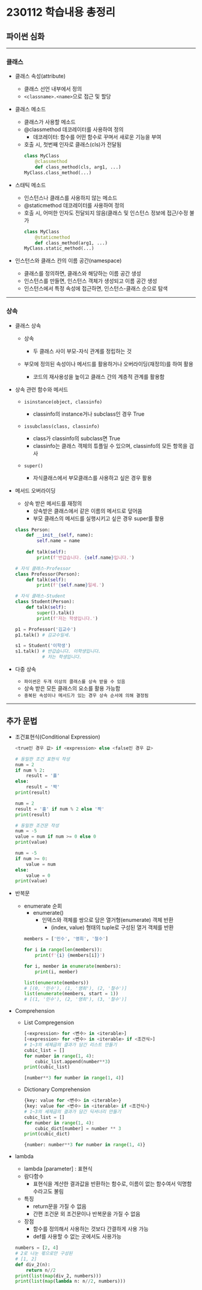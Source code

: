 # 230112 학습내용 총정리

## 파이썬 심화
---
### 클래스

- 클래스 속성(attribute)
    - 클래스 선언 내부에서 정의
    - `<classname>.<name>`으로 접근 및 할당

- 클래스 메소드
    - 클래스가 사용할 메소드
    - @classmethod 데코레이터를 사용하여 정의
        - 데코레이터: 함수를 어떤 함수로 꾸며서 새로운 기능을 부여
    - 호출 시, 첫번째 인자로 클래스(cls)가 전달됨
        ```python
        class MyClass
            @classmethod
            def class_method(cls, arg1, ...)
        MyClass.class_method(...)
        ```

- 스태틱 메소드
    - 인스턴스나 클래스를 사용하지 않는 메소드
    - @staticmethod 데코레이터를 사용하여 정의
    - 호출 시, 어떠한 인자도 전달되지 않음(클래스 및 인스턴스 정보에 접근/수정 불가
        ```python
        class MyClass
            @staticmethod
            def class_method(arg1, ...)
        MyClass.static_method(...)
        ```

- 인스턴스와 클래스 칸의 이름 공간(namespace)

    - 클래스를 정의하면, 클래스와 해당하는 이름 공간 생성
    - 인스턴스를 만들면, 인스턴스 객체가 생성되고 이름 공간 생성
    - 인스턴스에서 특정 속성에 접근하면, 인스턴스-클래스 순으로 탐색

---

### 상속

- 클래스 상속

    - 상속
        - 두 클래스 사이 부모-자식 관계를 정립하는 것
            
    - 부모에 정의된 속성이나 메서드를 활용하거나 오버라이딩(재정의)를 하여 활용
        - 코드의 재사용성을 높이고 클래스 간의 계층적 관계를 활용함

- 상속 관련 함수와 메서드
    - `isinstance(object, classinfo)`
        - classinfo의 instance거나 subclass인 경우 True

    - `issubclass(class, classinfo)`
        - class가 classinfo의 subclass면 True
        - classinfo는 클래스 객체의 튜플일 수 있으며, classinfo의 모든 항목을 검사
    
    - `super()`
        - 자식클래스에서 부모클래스를 사용하고 싶은 경우 활용
    
- 메서드 오버라이딩
    - 상속 받은 메서드를 재정의
        - 상속받은 클래스에서 같은 이름의 메서드로 덮어씀
        - 부모 클래스의 메서드를 실행시키고 싶은 경우 super를 활용
    ```python
    class Person:
        def __init__(self, name):
            self.name = name
        
        def talk(self):
            print(f'반갑습니다. {self.name}입니다.')
    
    # 자식 클래스-Professor
    class Professor(Person):
        def talk(self):
            print(f'{self.name}일세.')
    
    # 자식 클래스-Student
    class Student(Person):
        def talk(self):
            super().talk()
            print(f'저는 학생입니다.')
    
    p1 = Professor('김교수')
    p1.talk() # 김교수일세.

    s1 = Student('이학생')
    s1.talk() # 반갑습니다. 이학생입니다.
              # 저는 학생입니다.
    ```

- 다중 상속
    - `파이썬은 두개 이상의 클래스를 상속 받을 수 있음`
    - 상속 받은 모든 클래스의 요소를 활용 가능함
    - `중복된 속성이나 메서드가 있는 경우 상속 순서에 의해 결정됨`

---

## 추가 문법

- 조건표현식(Conditional Expression)
    ``` python
    <true인 경우 값> if <expression> else <false인 경우 값>
    ```

    ```python
    # 동일한 조건 표현식 작성
    num = 2
    if num % 2:
        result = '홀'
    else:
        result = '짝'
    print(result)

    num = 2
    result = '홀' if num % 2 else '짝'
    print(result)
    ```
    ```python
    # 동일한 조건문 작성
    num = -5
    value = num if num >= 0 else 0
    print(value)

    num = -5
    if num >= 0:
        value = num
    else:
        value = 0
    print(value)
    ```

- 반복문
    - enumerate 순회
        - enumerate()
            - 인덱스와 객체를 쌍으로 담은 열거형(enumerate) 객체 반환
                - (index, value) 형태의 tuple로 구성된 열거 객체를 반환
        ```python
        members = ['민수', '영희', '철수']

        for i in range(len(members)):
            print(f'{i} {members[i]}')
        
        for i, member in enumerate(members):
            print(i, member)
        
        list(enumerate(members))
        # [(0, '민수'), (1, '영희'), (2, '철수')]
        list(enumerate(members, start = 1))
        # [(1, '민수'), (2, '영희'), (3, '철수')]
        ```

- Comprehension
    - List Compregension
       
        ```python
        [<expression> for <변수> in <iterable>]
        [<expression> for <변수> in <iterable> if <조건식>]
        # 1~3의 세제곱의 결과가 담긴 리스트 만들기
        cubic_list = []
        for number in range(1, 4):
            cubic_list.append(number**3)
        print(cubic_list)

        [number**3 for number in range(1, 4)]
        ```
    - Dictionary Comprehension
    
        ```python
        {key: value for <변수> in <iterable>}
        {key: value for <변수> in <iterable> if <조건식>}
        # 1~3의 세제곱의 결과가 담긴 딕셔너리 만들기
        cubic_list = []
        for number in range(1, 4):
            cubic_dict[number] = number ** 3
        print(cubic_dict)

        {number: number**3 for number in range(1, 4)}
        ```

- lambda
    - lambda [parameter] : 표현식
    - 람다함수
        - 표현식을 계산한 결과값을 반환하는 함수로, 이름이 없는 함수여서 익명함수라고도 불림
    - 특징
        - return문을 가질 수 없음
        - 간편 조건문 외 조건문이나 반복문을 가질 수 없음
    - 장점
        - 함수를 정의해서 사용하는 것보다 간결하게 사용 가능
        - def를 사용할 수 없는 곳에서도 사용가능
    ```python
    numbers = [2, 4]
    # 2로 나눈 몫으로만 구성된
    # [1, 2]
    def div_2(n):
        return n//2
    print(list(map(div_2, numbers)))
    print(list(map(lambda n: n//2, numbers)))
    ```